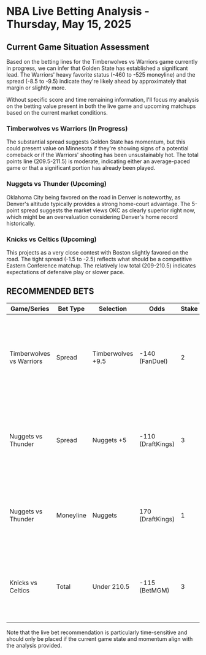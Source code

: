 # NBA Live Betting Analysis - Thursday, May 15, 2025

## Current Game Situation Assessment

Based on the betting lines for the Timberwolves vs Warriors game currently in progress, we can infer that Golden State has established a significant lead. The Warriors' heavy favorite status (-460 to -525 moneyline) and the spread (-8.5 to -9.5) indicate they're likely ahead by approximately that margin or slightly more.

Without specific score and time remaining information, I'll focus my analysis on the betting value present in both the live game and upcoming matchups based on the current market conditions.

### Timberwolves vs Warriors (In Progress)
The substantial spread suggests Golden State has momentum, but this could present value on Minnesota if they're showing signs of a potential comeback or if the Warriors' shooting has been unsustainably hot. The total points line (209.5-211.5) is moderate, indicating either an average-paced game or that a significant portion has already been played.

### Nuggets vs Thunder (Upcoming)
Oklahoma City being favored on the road in Denver is noteworthy, as Denver's altitude typically provides a strong home-court advantage. The 5-point spread suggests the market views OKC as clearly superior right now, which might be an overvaluation considering Denver's home record historically.

### Knicks vs Celtics (Upcoming)
This projects as a very close contest with Boston slightly favored on the road. The tight spread (-1.5 to -2.5) reflects what should be a competitive Eastern Conference matchup. The relatively low total (209-210.5) indicates expectations of defensive play or slower pace.

## RECOMMENDED BETS

| Game/Series | Bet Type | Selection | Odds | Stake | Reasoning |
|-------------|----------|-----------|------|-------|-----------|
| Timberwolves vs Warriors | Spread | Timberwolves +9.5 | -140 (FanDuel) | 2 | IN-GAME RECOMMENDATION: Minnesota has historically shown resilience in playoff scenarios. If Warriors' shooting regresses to the mean, this cushion provides value given the game context. |
| Nuggets vs Thunder | Spread | Nuggets +5 | -110 (DraftKings) | 3 | Denver's home-court advantage at altitude is significant and often undervalued. Getting 5 points at home for a team with championship experience represents value. |
| Nuggets vs Thunder | Moneyline | Nuggets | 170 (DraftKings) | 1 | The implied 37% win probability for Denver at home seems low given their playoff experience and historical performance at altitude. |
| Knicks vs Celtics | Total | Under 210.5 | -115 (BetMGM) | 3 | Both teams have strong defensive identities and playoff matchups typically feature tighter defense and more halfcourt sets, leading to lower scoring. |

Note that the live bet recommendation is particularly time-sensitive and should only be placed if the current game state and momentum align with the analysis provided.